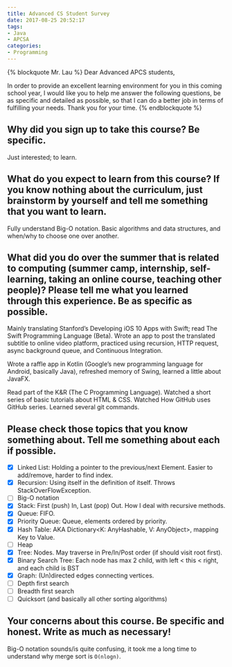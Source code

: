 ```yaml
---
title: Advanced CS Student Survey
date: 2017-08-25 20:52:17
tags:
- Java
- APCSA
categories:
- Programming
---
```


{% blockquote Mr. Lau %}
Dear Advanced APCS students,

In order to provide an excellent learning environment for you in this coming school year, I would like you to help me answer the following questions, be as specific and detailed as possible, so that I can do a better job in terms of fulfilling your needs.  Thank you for your time.
{% endblockquote %}

<!-- more -->

## Why did you sign up to take this course?  Be specific.

Just interested; to learn.

## What do you expect to learn from this course?  If you know nothing about the curriculum, just brainstorm by yourself and tell me something that you want to learn.

Fully understand Big-O notation. Basic algorithms and data structures, and when/why to choose one over another.

## What did you do over the summer that is related to computing (summer camp, internship, self-learning, taking an online course, teaching other people)?  Please tell me what you learned through this experience.  Be as specific as possible.

Mainly translating Stanford’s Developing iOS 10 Apps with Swift; read The Swift Programming Language (Beta). Wrote an app to post the translated subtitle to online video platform, practiced using recursion, HTTP request, async background queue, and Continuous Integration.

Wrote a raffle app in Kotlin (Google’s new programming language for Android, basically Java), refreshed memory of Swing, learned a little about JavaFX.

Read part of the K&R (The C Programming Language).
Watched a short series of basic tutorials about HTML & CSS.
Watched How GitHub uses GitHub series. Learned several git commands.


## Please check those topics that you know something about.  Tell me something about each if possible.

- [x] Linked List: Holding a pointer to the previous/next Element. Easier to add/remove, harder to find index.
- [x] Recursion: Using itself in the definition of itself. Throws StackOverFlowException.
- [ ] Big-O notation
- [x] Stack: First (push) In, Last (pop) Out. How I deal with recursive methods.
- [x] Queue: FIFO.
- [x] Priority Queue: Queue, elements ordered by priority.
- [x] Hash Table: AKA Dictionary<K: AnyHashable, V: AnyObject>, mapping Key to Value.
- [ ] Heap
- [x] Tree: Nodes. May traverse in Pre/In/Post order (if should visit root first).
- [x] Binary Search Tree: Each node has max 2 child, with left < this < right, and each child is BST
- [x] Graph: (Un)directed edges connecting vertices.
- [ ] Depth first search
- [ ] Breadth first search
- [ ] Quicksort (and basically all other sorting algorithms)

## Your concerns about this course.  Be specific and honest.  Write as much as necessary!

Big-O notation sounds/is quite confusing, it took me a long time to understand why merge sort is `O(nlogn)`.
